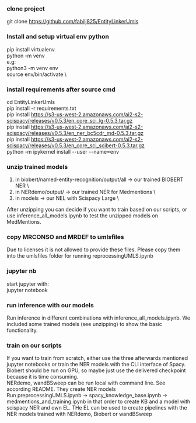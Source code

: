 ### clone project
git clone  https://github.com/fabilj825/EntityLinkerUmls
### Install and setup virtual env python
pip install virtualenv \
python<version> -m venv <virtual-environment-name> \
e.g: \
python3 -m venv env \
source env/bin/activate \

### install requirements after source cmd
cd EntityLinkerUmls \
pip install -r requirements.txt \
pip install https://s3-us-west-2.amazonaws.com/ai2-s2-scispacy/releases/v0.5.3/en_core_sci_lg-0.5.3.tar.gz \
pip install https://s3-us-west-2.amazonaws.com/ai2-s2-scispacy/releases/v0.5.3/en_ner_bc5cdr_md-0.5.3.tar.gz \
pip install https://s3-us-west-2.amazonaws.com/ai2-s2-scispacy/releases/v0.5.3/en_core_sci_scibert-0.5.3.tar.gz \
python -m ipykernel install --user --name=env
### unzip trained models
1. in biobert/named-entity-recognition/output/all -> our trained BIOBERT NER \
2. in NERdemo/output/ -> our trained NER for Medmentions \
3. in models -> our NEL with Scispacy Large \

After unzipping you can decide if you want to train based on our scripts, or use inference_all_models.ipynb to test the unzipped models on MedMentions.
### copy MRCONSO and MRDEF to umlsfiles
Due to licenses it is not allowed to provide these files. Please copy them into the umlsfiles folder for running reprocessingUMLS.ipynb 
### jupyter nb
start jupyter with: \
jupyter notebook

### run inference with our models

Run inference in different combinations with inference_all_models.ipynb. We included some trained models (see unzipping) to show the basic functionality. 

### train on our scripts
If you want to train from scratch, either use the three afterwards mentioned jupyter notebooks or train the NER models with the CLI interface of Spacy. Biobert should be run on GPU, so maybe just use the delivered checkpoint because it is time consuming. \
NERdemo, wandBSweep can be run local with command line. See according README. They create NER models \
Run preprocessingUMLS.ipynb -> spacy_knowledge_base.ipynb -> medmentions_and_training.ipynb in that order to create KB and a model with scispacy NER and own EL. THe EL can be used to create pipelines with the NER models trained with NERdemo, Biobert or wandBSweep





